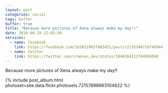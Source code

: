 ```yaml
---
layout: post
categories: social
tags: buffer
buffer: true
title: "Because more pictures of Xena always make my day!!"
date: 2018-09-29 22:02:50
services: 
  - name: facebook
    link: https://facebook.com/1658129037803451/posts/2235340716748944
  - name: twitter
    link: https://twitter.com/cramsan_dev/status/1046264112764866560
---
```


Because more pictures of Xena always make my day!!   

{% include post_album.html photoset=site.data.flickr.photosets.72157698663104622 %}
